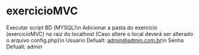 # exercicioMVC


Executar script BD (MYSQL)\n
Adicionar a pasta do exercicio (exercicioMVC) na raiz do localhost (Caso altere o local deverá ser alterado o arquivo config.php)\n
Usuario Defualt: admin@admin.com.br\n
Senha Defualt: admin

